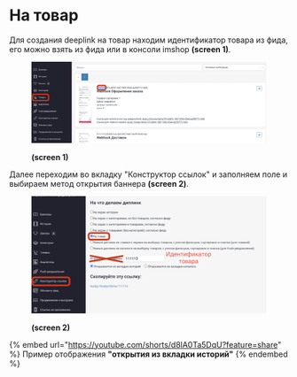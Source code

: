 # На товар

Для создания deeplink на товар находим идентификатор товара из фида, его можно взять из фида или в консоли imshop **(screen 1)**.

<figure><img src="../../../.gitbook/assets/Снимок экрана 2022-11-11 в 13.55.01.png" alt=""><figcaption><p><strong>(screen 1)</strong></p></figcaption></figure>

Далее переходим во вкладку "Конструктор ссылок" и заполняем поле и выбираем метод открытия баннера **(screen 2)**.

<figure><img src="../../../.gitbook/assets/Снимок экрана 2022-11-11 в 13.52.06.png" alt=""><figcaption><p><strong>(screen 2)</strong></p></figcaption></figure>

{% embed url="https://youtube.com/shorts/d8lA0Ta5DqU?feature=share" %}
Пример отображения **"открытия из вкладки историй"**
{% endembed %}
